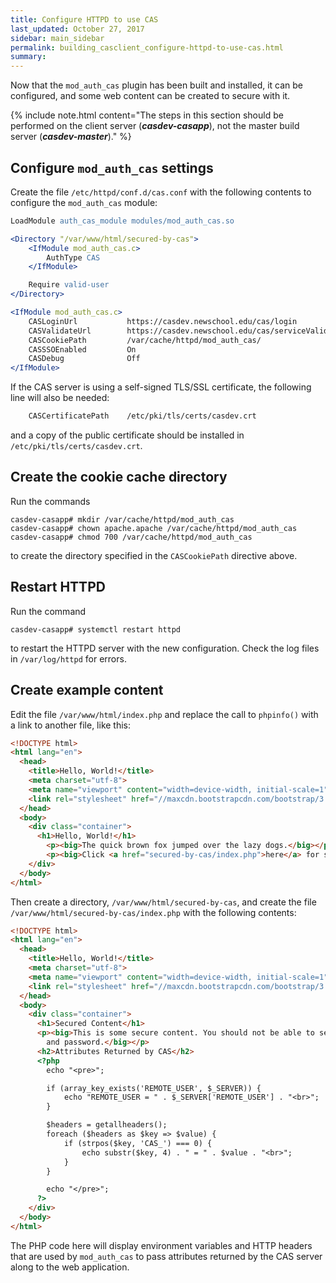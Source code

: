 ```yaml
---
title: Configure HTTPD to use CAS
last_updated: October 27, 2017
sidebar: main_sidebar
permalink: building_casclient_configure-httpd-to-use-cas.html
summary:
---
```


Now that the `mod_auth_cas` plugin has been built and installed, it can be configured, and some web content can be created to secure with it.

{% include note.html content="The steps in this section should be performed on the client server (***casdev-casapp***), not the master build server (***casdev-master***)." %}

## Configure `mod_auth_cas` settings

Create the file `/etc/httpd/conf.d/cas.conf` with the following contents to configure the `mod_auth_cas` module:

```apache
LoadModule auth_cas_module modules/mod_auth_cas.so

<Directory "/var/www/html/secured-by-cas">
    <IfModule mod_auth_cas.c>
        AuthType CAS
    </IfModule>

    Require valid-user
</Directory>

<IfModule mod_auth_cas.c>
    CASLoginUrl           https://casdev.newschool.edu/cas/login
    CASValidateUrl        https://casdev.newschool.edu/cas/serviceValidate
    CASCookiePath         /var/cache/httpd/mod_auth_cas/
    CASSSOEnabled         On
    CASDebug              Off
</IfModule>
```

If the CAS server is using a self-signed TLS/SSL certificate, the following line will also be needed:

```apache
    CASCertificatePath    /etc/pki/tls/certs/casdev.crt
```

and a copy of the public certificate should be installed in `/etc/pki/tls/certs/casdev.crt`.

## Create the cookie cache directory

Run the commands

```console
casdev-casapp# mkdir /var/cache/httpd/mod_auth_cas
casdev-casapp# chown apache.apache /var/cache/httpd/mod_auth_cas
casdev-casapp# chmod 700 /var/cache/httpd/mod_auth_cas
```

to create the directory specified in the `CASCookiePath` directive above.

## Restart HTTPD

Run the command

```console
casdev-casapp# systemctl restart httpd
```

to restart the HTTPD server with the new configuration. Check the log files in `/var/log/httpd` for errors.

## Create example content

Edit the file `/var/www/html/index.php` and replace the call to `phpinfo()` with a link to another file, like this:

```html
<!DOCTYPE html>
<html lang="en">
  <head>
    <title>Hello, World!</title>
    <meta charset="utf-8">
    <meta name="viewport" content="width=device-width, initial-scale=1">
    <link rel="stylesheet" href="//maxcdn.bootstrapcdn.com/bootstrap/3.3.7/css/bootstrap.min.css">
  </head>
  <body>
    <div class="container">
      <h1>Hello, World!</h1>
        <p><big>The quick brown fox jumped over the lazy dogs.</big></p>
        <p><big>Click <a href="secured-by-cas/index.php">here</a> for some secure content.</big></p>
    </div>
  </body>
</html>
```

Then create a directory, `/var/www/html/secured-by-cas`, and create the file `/var/www/html/secured-by-cas/index.php` with the following contents:

```html
<!DOCTYPE html>
<html lang="en">
  <head>
    <title>Hello, World!</title>
    <meta charset="utf-8">
    <meta name="viewport" content="width=device-width, initial-scale=1">
    <link rel="stylesheet" href="//maxcdn.bootstrapcdn.com/bootstrap/3.3.7/css/bootstrap.min.css">
  </head>
  <body>
    <div class="container">
      <h1>Secured Content</h1>
      <p><big>This is some secure content. You should not be able to see it until you have entered your username
        and password.</big></p>
      <h2>Attributes Returned by CAS</h2>
      <?php
        echo "<pre>";

        if (array_key_exists('REMOTE_USER', $_SERVER)) {
            echo "REMOTE_USER = " . $_SERVER['REMOTE_USER'] . "<br>";
        }

        $headers = getallheaders();
        foreach ($headers as $key => $value) {
            if (strpos($key, 'CAS_') === 0) {
                echo substr($key, 4) . " = " . $value . "<br>";
            }
        }

        echo "</pre>";
      ?>
    </div>
  </body>
</html>
```

The PHP code here will display environment variables and HTTP headers that are used by `mod_auth_cas` to pass attributes returned by the CAS server along to the web application.

